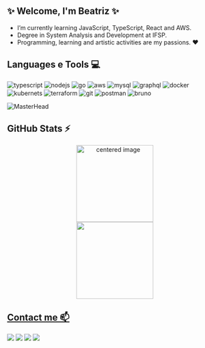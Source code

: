 
## ✨ Welcome, I'm Beatriz ✨
- I’m currently learning JavaScript, TypeScript, React and AWS.
- Degree in System Analysis and Development at IFSP.
- Programming, learning and artistic activities are my passions. ❤️

## Languages e Tools 💻
<div style="display: inline">
  <img align="center" alt="typescript" src="https://img.shields.io/badge/TypeScript-3178C6?logo=typescript&logoColor=fff&style=flat-square" />
  <img align="center" alt="nodejs" src="https://img.shields.io/badge/Node.js-5FA04E?logo=nodedotjs&logoColor=fff&style=flat-square" />
  <img align="center" alt="go" src="https://img.shields.io/badge/Go-00ADD8?logo=go&logoColor=fff&style=flat-square" />
  <img align="center" alt="aws" src="https://img.shields.io/badge/Amazon%20Web%20Services-232F3E?logo=amazonwebservices&logoColor=fff&style=flat-square" />
  <img align="center" alt="mysql" src="https://img.shields.io/badge/MySQL-4479A1?logo=mysql&logoColor=fff&style=flat-square" />
  <img align="center" alt="graphql" src="https://img.shields.io/badge/GraphQL-E10098?logo=graphql&logoColor=fff&style=flat-square" />
  <img align="center" alt="docker" src="https://img.shields.io/badge/Docker-2496ED?logo=docker&logoColor=fff&style=flat-square" />
  <img align="center" alt="kubernets" src="https://img.shields.io/badge/Kubernetes-326CE5?logo=kubernetes&logoColor=fff&style=flat-square" />
  <img align="center" alt="terraform" src="https://img.shields.io/badge/Terraform-844FBA?logo=terraform&logoColor=fff&style=flat-square" />
  <img align="center" alt="git" src="https://img.shields.io/badge/Git-F05032?logo=git&logoColor=fff&style=flat-square" />
  <img align="center" alt="postman" src="https://img.shields.io/badge/Postman-FF6C37?logo=postman&logoColor=fff&style=flat-square" />
  <img align="center" alt="bruno" src="https://img.shields.io/badge/Bruno-F4AA41?logo=bruno&logoColor=fff&style=flat-square" />
</div><br/>

![MasterHead](https://i0.wp.com/user-images.githubusercontent.com/74038190/225813708-98b745f2-7d22-48cf-9150-083f1b00d6c9.gif?ssl=1)

## GitHub Stats ⚡
<div>
  <a href="https://github.com/betatrix">
  <center>
    <img height="180em" src="https://github-readme-stats.vercel.app/api?username=betatrix&show_icons=true&theme=radical&include_all_commits=true&count_private=true" alt="centered image">
  </center>
  <center>  
    <img height="180em" src="https://github-readme-stats.vercel.app/api/top-langs/?username=betatrix&layout=compact&langs_count=7&theme=radical"/> 
  </center>
</div>

## Contact me 📫
<div>
    <a href="https://www.linkedin.com/in/beatrizandradeb" target="_blank"><img src="https://img.shields.io/badge/-LinkedIn-%230077B5?style=for-the-badge&logo=linkedin&logoColor=white" target="_blank"></a> 
    <a href = "mailto:b.dandrade@hotmail.com"><img src="https://img.shields.io/badge/-Gmail-%23333?style=for-the-badge&logo=gmail&logoColor=white" target="_blank"></a>
    <a href="https://instagram.com/beta.rix" target="_blank"><img src="https://img.shields.io/badge/-Instagram-%23E4405F?style=for-the-badge&logo=instagram&logoColor=white" target="_blank"></a>
    <a href="https://www.duolingo.com/profile/be_andrade" target="_blank"><img src="https://img.shields.io/badge/Duolingo-58CC02?style=for-the-badge&logo=Duolingo&logoColor=white" target="_blank"></a>
</div>



